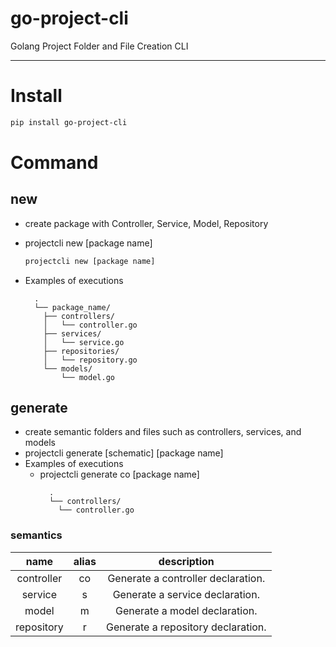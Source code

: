 # go-project-cli

Golang Project Folder and File Creation CLI

---

# Install
```bash
pip install go-project-cli
```

# Command

## new

- create package with Controller, Service, Model, Repository
- projectcli new [package name]

   ```bash
  projectcli new [package name]
   ```
- Examples of executions
  ```text
    .
    └── package_name/
      ├── controllers/
      │   └── controller.go
      ├── services/
      │   └── service.go
      ├── repositories/
      │   └── repository.go
      └── models/
          └── model.go
  ```

## generate

- create semantic folders and files such as controllers, services, and models
- projectcli generate [schematic] [package name]
- Examples of executions
    - projectcli generate co [package name]
      ```text
        .
        └── controllers/
          └── controller.go
      ```

### semantics

|    name    | alias |            description             |
|:----------:|:-----:|:----------------------------------:|
| controller |  co   | Generate a controller declaration. |
|  service   |   s   |  Generate a service declaration.   |
|   model    |   m   |   Generate a model declaration.    |
| repository |   r   | Generate a repository declaration. |

